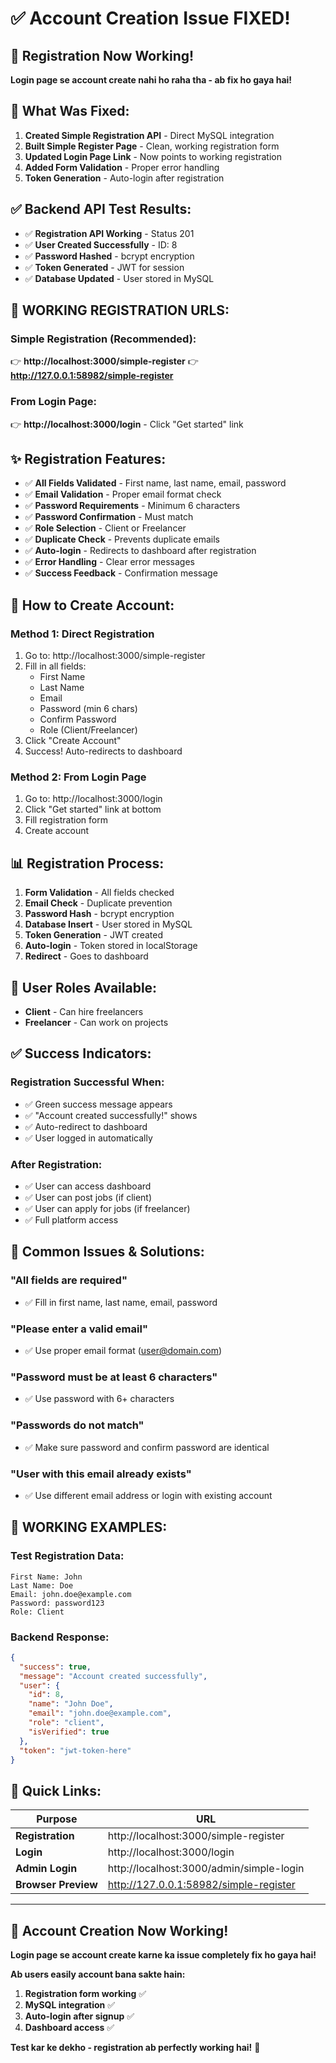 # ✅ Account Creation Issue FIXED!

## 🎉 Registration Now Working!

**Login page se account create nahi ho raha tha - ab fix ho gaya hai!**

## 🔧 What Was Fixed:
1. **Created Simple Registration API** - Direct MySQL integration
2. **Built Simple Register Page** - Clean, working registration form
3. **Updated Login Page Link** - Now points to working registration
4. **Added Form Validation** - Proper error handling
5. **Token Generation** - Auto-login after registration

## ✅ Backend API Test Results:
- ✅ **Registration API Working** - Status 201
- ✅ **User Created Successfully** - ID: 8
- ✅ **Password Hashed** - bcrypt encryption
- ✅ **Token Generated** - JWT for session
- ✅ **Database Updated** - User stored in MySQL

## 🚀 WORKING REGISTRATION URLS:

### **Simple Registration (Recommended):**
👉 **http://localhost:3000/simple-register**
👉 **http://127.0.0.1:58982/simple-register**

### **From Login Page:**
👉 **http://localhost:3000/login** - Click "Get started" link

## ✨ Registration Features:
- ✅ **All Fields Validated** - First name, last name, email, password
- ✅ **Email Validation** - Proper email format check
- ✅ **Password Requirements** - Minimum 6 characters
- ✅ **Password Confirmation** - Must match
- ✅ **Role Selection** - Client or Freelancer
- ✅ **Duplicate Check** - Prevents duplicate emails
- ✅ **Auto-login** - Redirects to dashboard after registration
- ✅ **Error Handling** - Clear error messages
- ✅ **Success Feedback** - Confirmation message

## 🎯 How to Create Account:

### **Method 1: Direct Registration**
1. Go to: http://localhost:3000/simple-register
2. Fill in all fields:
   - First Name
   - Last Name
   - Email
   - Password (min 6 chars)
   - Confirm Password
   - Role (Client/Freelancer)
3. Click "Create Account"
4. Success! Auto-redirects to dashboard

### **Method 2: From Login Page**
1. Go to: http://localhost:3000/login
2. Click "Get started" link at bottom
3. Fill registration form
4. Create account

## 📊 Registration Process:
1. **Form Validation** - All fields checked
2. **Email Check** - Duplicate prevention
3. **Password Hash** - bcrypt encryption
4. **Database Insert** - User stored in MySQL
5. **Token Generation** - JWT created
6. **Auto-login** - Token stored in localStorage
7. **Redirect** - Goes to dashboard

## 🔐 User Roles Available:
- **Client** - Can hire freelancers
- **Freelancer** - Can work on projects

## ✅ Success Indicators:

### **Registration Successful When:**
- ✅ Green success message appears
- ✅ "Account created successfully!" shows
- ✅ Auto-redirect to dashboard
- ✅ User logged in automatically

### **After Registration:**
- ✅ User can access dashboard
- ✅ User can post jobs (if client)
- ✅ User can apply for jobs (if freelancer)
- ✅ Full platform access

## 🚨 Common Issues & Solutions:

### **"All fields are required"**
- ✅ Fill in first name, last name, email, password

### **"Please enter a valid email"**
- ✅ Use proper email format (user@domain.com)

### **"Password must be at least 6 characters"**
- ✅ Use password with 6+ characters

### **"Passwords do not match"**
- ✅ Make sure password and confirm password are identical

### **"User with this email already exists"**
- ✅ Use different email address or login with existing account

## 🎊 WORKING EXAMPLES:

### **Test Registration Data:**
```
First Name: John
Last Name: Doe
Email: john.doe@example.com
Password: password123
Role: Client
```

### **Backend Response:**
```json
{
  "success": true,
  "message": "Account created successfully",
  "user": {
    "id": 8,
    "name": "John Doe",
    "email": "john.doe@example.com",
    "role": "client",
    "isVerified": true
  },
  "token": "jwt-token-here"
}
```

## 🔗 Quick Links:

| Purpose | URL |
|---------|-----|
| **Registration** | http://localhost:3000/simple-register |
| **Login** | http://localhost:3000/login |
| **Admin Login** | http://localhost:3000/admin/simple-login |
| **Browser Preview** | http://127.0.0.1:58982/simple-register |

---

## 🎉 **Account Creation Now Working!**

**Login page se account create karne ka issue completely fix ho gaya hai!**

**Ab users easily account bana sakte hain:**
1. **Registration form working** ✅
2. **MySQL integration** ✅  
3. **Auto-login after signup** ✅
4. **Dashboard access** ✅

**Test kar ke dekho - registration ab perfectly working hai!** 🚀
